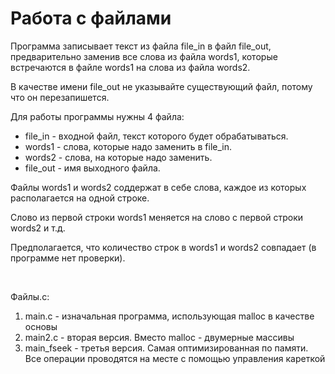 <h1>Работа с файлами</h1>
<p>Программа записывает текст из файла file_in в файл file_out, предварительно заменив все слова из файла words1, которые встречаются в файле words1 на слова из файла words2.</p>
<p>В качестве имени file_out не указывайте существующий файл, потому что он перезапишется.</p>
<p>Для работы программы нужны 4 файла:</p>
<ul>
    <li>file_in - входной файл, текст которого будет обрабатываться.</li>
    <li>words1 - слова, которые надо заменить в file_in.</li>
    <li>words2 - слова, на которые надо заменить.</li>
    <li>file_out - имя выходного файла.</li>
</ul>
<p>Файлы words1 и words2 соддержат в себе слова, каждое из которых располагается на одной строке.</p>
<p>Слово из первой строки words1 меняется на слово с первой строки words2 и т.д.</p>
<p>Предполагается, что количество строк в words1 и words2 совпадает (в программе нет проверки).</p>
<br>
<p>Файлы.c:</p>
<ol>
    <li>main.c - изначальная программа, использующая malloc в качестве основы</li>
    <li>main2.c - вторая версия. Вместо malloc - двумерные массивы</li>
    <li>main_fseek - третья версия. Самая оптимизированная по памяти. Все операции проводятся на месте с помощью управления кареткой</li>
</ol>